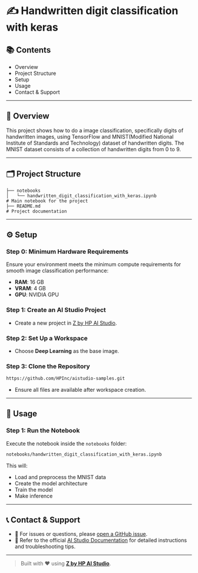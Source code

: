 # ✍️ Handwritten digit classification with keras

## 📚 Contents

- Overview  
- Project Structure  
- Setup  
- Usage  
- Contact & Support

---

## 🧠 Overview

This project shows how to do a image classification, specifically digits of handwritten images, using TensorFlow and MNIST(Modified National Institute of Standards and Technology) dataset of handwritten digits. The MNIST dataset consists of a collection of handwritten digits from 0 to 9. 

---

## 🗂 Project Structure

```
├── notebooks
│   └── handwritten_digit_classification_with_keras.ipynb             # Main notebook for the project  
├── README.md                                                         # Project documentation
```

---

## ⚙️ Setup

### Step 0: Minimum Hardware Requirements

Ensure your environment meets the minimum compute requirements for smooth image classification performance:

- **RAM**: 16 GB  
- **VRAM**: 4 GB  
- **GPU**: NVIDIA GPU

### Step 1: Create an AI Studio Project

- Create a new project in [Z by HP AI Studio](https://zdocs.datascience.hp.com/docs/aistudio/overview).

### Step 2: Set Up a Workspace

- Choose **Deep Learning** as the base image.

### Step 3: Clone the Repository

```bash
https://github.com/HPInc/aistudio-samples.git
```

- Ensure all files are available after workspace creation.

---

## 🚀 Usage

### Step 1: Run the Notebook

Execute the notebook inside the `notebooks` folder:

```bash
notebooks/handwritten_digit_classification_with_keras.ipynb
```

This will:

- Load and preprocess the MNIST data 
- Create the model architecture  
- Train the model
- Make inference  


---

## 📞 Contact & Support

- 💬 For issues or questions, please [open a GitHub issue](https://github.com/HPInc/aistudio-samples/issues).
- 📘 Refer to the official [AI Studio Documentation](https://zdocs.datascience.hp.com/docs/aistudio/overview) for detailed instructions and troubleshooting tips.

---

> Built with ❤️ using [**Z by HP AI Studio**](https://zdocs.datascience.hp.com/docs/aistudio/overview).